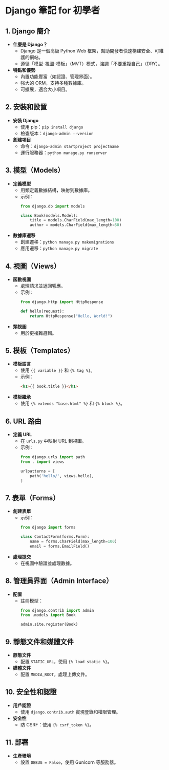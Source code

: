 # Django 筆記 for 初學者

## 1. Django 簡介
- **什麼是 Django？**
  - Django 是一個高級 Python Web 框架，幫助開發者快速構建安全、可維護的網站。
  - 遵循「模型-視圖-模板」（MVT）模式，強調「不要重複自己」（DRY）。
- **特點和優勢**
  - 內置功能豐富（如認證、管理界面）。
  - 強大的 ORM，支持多種數據庫。
  - 可擴展，適合大小項目。

## 2. 安裝和設置
- **安裝 Django**
  - 使用 pip：`pip install django`
  - 檢查版本：`django-admin --version`
- **創建項目**
  - 命令：`django-admin startproject projectname`
  - 運行服務器：`python manage.py runserver`

## 3. 模型（Models）
- **定義模型**
  - 用類定義數據結構，映射到數據庫。
  - 示例：
    ```python
    from django.db import models

    class Book(models.Model):
        title = models.CharField(max_length=100)
        author = models.CharField(max_length=50)
    ```
- **數據庫遷移**
  - 創建遷移：`python manage.py makemigrations`
  - 應用遷移：`python manage.py migrate`

## 4. 視圖（Views）
- **函數視圖**
  - 處理請求並返回響應。
  - 示例：
    ```python
    from django.http import HttpResponse

    def hello(request):
        return HttpResponse("Hello, World!")
    ```
- **類視圖**
  - 用於更複雜邏輯。

## 5. 模板（Templates）
- **模板語言**
  - 使用 `{{ variable }}` 和 `{% tag %}`。
  - 示例：
    ```html
    <h1>{{ book.title }}</h1>
    ```
- **模板繼承**
  - 使用 `{% extends "base.html" %}` 和 `{% block %}`。

## 6. URL 路由
- **定義 URL**
  - 在 `urls.py` 中映射 URL 到視圖。
  - 示例：
    ```python
    from django.urls import path
    from . import views

    urlpatterns = [
        path('hello/', views.hello),
    ]
    ```

## 7. 表單（Forms）
- **創建表單**
  - 示例：
    ```python
    from django import forms

    class ContactForm(forms.Form):
        name = forms.CharField(max_length=100)
        email = forms.EmailField()
    ```
- **處理提交**
  - 在視圖中驗證並處理數據。

## 8. 管理員界面（Admin Interface）
- **配置**
  - 註冊模型：
    ```python
    from django.contrib import admin
    from .models import Book

    admin.site.register(Book)
    ```

## 9. 靜態文件和媒體文件
- **靜態文件**
  - 配置 `STATIC_URL`，使用 `{% load static %}`。
- **媒體文件**
  - 配置 `MEDIA_ROOT`，處理上傳文件。

## 10. 安全性和認證
- **用戶認證**
  - 使用 `django.contrib.auth` 實現登錄和權限管理。
- **安全性**
  - 防 CSRF：使用 `{% csrf_token %}`。

## 11. 部署
- **生產環境**
  - 設置 `DEBUG = False`，使用 Gunicorn 等服務器。


